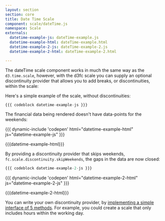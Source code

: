 ```yaml
---
layout: section
section: core
title: Date Time Scale
component: scale/dateTime.js
namespace: Scale
externals:
  datetime-example-js: dateTime-example.js
  datetime-example-html: dateTime-example.html
  datetime-example-2-js: dateTime-example-2.js
  datetime-example-2-html: dateTime-example-2.html

---
```


The dateTime scale component works in much the same way as the `d3.time.scale`, however, with the d3fc scale you can supply an optional discontinuity provider that allows you to add breaks, or discontinuities, within the scale:

Here's a simple example of the scale, without discontinuities:

```js
{{{ codeblock datetime-example-js }}}
```

The financial data being rendered doesn't have data-points for the weekends:

{{{ dynamic-include 'codepen' html="datetime-example-html" js="datetime-example-js" }}}

{{{datetime-example-html}}}
<script type="text/javascript">
{{{datetime-example-js}}}
</script>

By providing a discontinuity provider that skips weekends, `fc.scale.discontinuity.skipWeekends`, the gaps in the data are now closed:

```js
{{{ codeblock datetime-example-2-js }}}
```

{{{ dynamic-include 'codepen' html="datetime-example-2-html" js="datetime-example-2-js" }}}

{{{datetime-example-2-html}}}
<script type="text/javascript">
{{{datetime-example-2-js}}}
</script>

You can write your own discontinuity provider, by [implementing a simple interface of 5 methods]({{package.repository.url}}/tree/master/src/scale/discontinuity). For example, you could create a scale that only includes hours within the working day.
